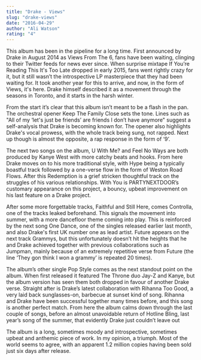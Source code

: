 ```yaml
---
title: "Drake - Views"
slug: "drake-views"
date: "2016-04-29"
author: "Ali Watson"
rating: "4"
---
```


This album has been in the pipeline for a long time. First announced by Drake in August 2014 as Views From The 6, fans have been waiting, clinging to their Twitter feeds for news ever since. When surprise mixtape If You’re Reading This It's Too Late dropped in early 2015, fans went rightly crazy for it, but it still wasn’t the introspective LP masterpiece that they had been waiting for. It took another year for this to arrive, and now, in the form of Views, it's here. Drake himself described it as a movement through the seasons in Toronto, and it starts in the harsh winter.

From the start it’s clear that this album isn’t meant to be a flash in the pan. The orchestral opener Keep The Family Close sets the tone. Lines such as "All of my ‘let's just be friends’ are friends I don’t have anymore" suggest a self-analysis that Drake is becoming known for. The opener also highlights Drake's vocal prowess, with the whole track being sung, not rapped. Next up though is almost the opposite, a rap response in the form of ‘9’.

The next two songs on the album, U With Me? and Feel No Ways are both produced by Kanye West with more catchy beats and hooks. From here Drake moves on to his more traditional style, with Hype being a typically boastful track followed by a one-verse flow in the form of Weston Road Flows. After this Redemption is a grief stricken thoughtful track on the struggles of his various relationships. With You is PARTYNEXTDOOR’s customary appearance on this project, a bouncy, upbeat improvement on his last feature on a Drake project.

After some more forgettable tracks, Faithful and Still Here, comes Controlla, one of the tracks leaked beforehand. This signals the movement into summer, with a more dancefloor theme coming into play. This is reinforced by the next song One Dance, one of the singles released earlier last month, and also Drake's first UK number one as lead artist. Future appears on the next track Grammys, but this unfortunately doesn’t hit the heights that he and Drake achieved together with previous collaborations such as Jumpman, mainly because of an extremely repetitive verse from Future (the line ‘They gon think I won a grammy’ is repeated 20 times).

The album’s other single Pop Style comes as the next standout point on the album. When first released it featured The Throne duo Jay-Z and Kanye, but the album version has seen them both dropped in favour of another Drake verse. Straight after is Drake’s latest collaboration with Rihanna Too Good, a very laid back sunglasses-on, barbecue at sunset kind of song. Rihanna and Drake have been successful together many times before, and this song is another perfect match. From here the album calms down through the last couple of songs, before an almost unavoidable return of Hotline Bling, last year’s song of the summer, that evidently Drake just couldn’t leave out

The album is a long, sometimes moody and introspective, sometimes upbeat and anthemic piece of work. In my opinion, a triumph. Most of the world seems to agree, with an apparent 1.2 million copies having been sold just six days after release.
